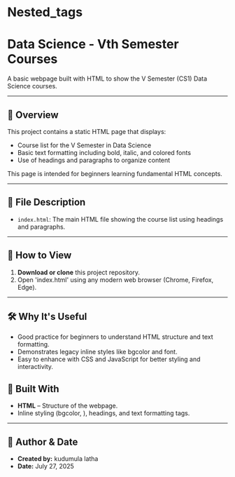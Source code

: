 # Nested_tags
# Data Science - Vth Semester Courses 

A basic webpage built with HTML to show the V Semester (CS1) Data Science courses. 

---
 
## 🧭 Overview

This project contains a static HTML page that displays:

- Course list for the V Semester in Data Science
- Basic text formatting including bold, italic, and colored fonts
- Use of headings and paragraphs to organize content

This page is intended for beginners learning fundamental HTML concepts.

---

## 📂 File Description

- `index.html`: The main HTML file showing the course list using headings and paragraphs.

---

## 🚀 How to View

1. **Download or clone** this project repository.
2. Open 'index.html' using any modern web browser (Chrome, Firefox, Edge).

---

## 🛠️ Why It's Useful
- Good practice for beginners to understand HTML structure and text
  formatting.      
- Demonstrates legacy inline styles like bgcolor and font.
- Easy to enhance with CSS and JavaScript for better styling and
  interactivity.



 ## 🔧 Built With
 - **HTML** – Structure of the webpage.
 - Inline styling (bgcolor, <font color="">), headings, and text formatting     tags.

---

 ## 📅 Author & Date
 
 - **Created by:** kudumula latha
 - **Date:** July 27, 2025


